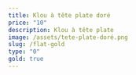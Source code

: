 ```yaml
---
title: Klou à tête plate doré
price: "10"
description: Klou à tête plate
image: /assets/tete-plate-doré.png
slug: /flat-gold
type: "0"
gold: true
---
```

